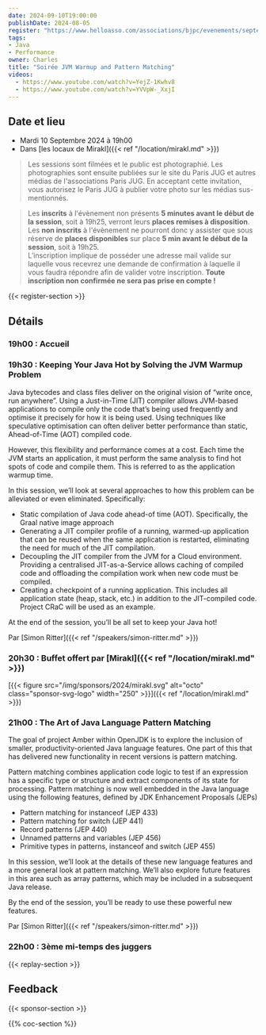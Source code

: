 ```yaml
---
date: 2024-09-10T19:00:00
publishDate: 2024-08-05
register: "https://www.helloasso.com/associations/bjpc/evenements/septembre-2024"
tags:
- Java
- Performance
owner: Charles
title: "Soirée JVM Warmup and Pattern Matching"
videos:
  - https://www.youtube.com/watch?v=YejZ-1Kwhv8
  - https://www.youtube.com/watch?v=YVVpW-_XxjI
---
```


## Date et lieu

* Mardi 10 Septembre 2024 à 19h00
* Dans [les locaux de Mirakl]({{< ref "/location/mirakl.md" >}})

> Les sessions sont filmées et le public est photographié. Les photographies sont ensuite publiées sur le site du Paris JUG et autres médias de l'associations Paris JUG. En acceptant cette invitation, vous autorisez le Paris JUG à publier votre photo sur les médias sus-mentionnés.

> Les **inscrits** à l'évènement non présents **5 minutes avant le début de la session**, soit à 19h25, verront leurs **places remises à disposition**.  
Les **non inscrits** à l'évènement ne pourront donc y assister que sous réserve de **places disponibles** sur place **5 min avant le début de la session**, soit à 19h25.  
L’inscription implique de posséder une adresse mail valide sur laquelle vous recevrez une demande de confirmation à laquelle il vous faudra répondre afin de valider votre inscription.
**Toute inscription non confirmée ne sera pas prise en compte !**

{{< register-section >}}

## Détails

### 19h00 : Accueil

### 19h30 : Keeping Your Java Hot by Solving the JVM Warmup Problem

Java bytecodes and class files deliver on the original vision of “write once, run anywhere”. Using a Just-in-Time (JIT) compiler allows JVM-based applications to compile only the code that’s being used frequently and optimise it precisely for how it is being used. Using techniques like speculative optimisation can often deliver better performance than static, Ahead-of-Time (AOT) compiled code.

However, this flexibility and performance comes at a cost. Each time the JVM starts an application, it must perform the same analysis to find hot spots of code and compile them. This is referred to as the application warmup time.

In this session, we’ll look at several approaches to how this problem can be alleviated or even eliminated. Specifically:

* Static compilation of Java code ahead-of time (AOT). Specifically, the Graal native image approach
* Generating a JIT compiler profile of a running, warmed-up application that can be reused when the same application is restarted, eliminating the need for much of the JIT compilation.
* Decoupling the JIT compiler from the JVM for a Cloud environment. Providing a centralised JIT-as-a-Service allows caching of compiled code and offloading the compilation work when new code must be compiled.
* Creating a checkpoint of a running application. This includes all application state (heap, stack, etc.) in addition to the JIT-compiled code. Project CRaC will be used as an example.

At the end of the session, you’ll be all set to keep your Java hot!

Par [Simon Ritter]({{< ref "/speakers/simon-ritter.md" >}})

### 20h30 : Buffet offert par [Mirakl]({{< ref "/location/mirakl.md" >}})

[{{< figure src="/img/sponsors/2024/mirakl.svg" alt="octo" class="sponsor-svg-logo" width="250" >}}]({{< ref "/location/mirakl.md" >}}) 

### 21h00 : The Art of Java Language Pattern Matching

The goal of project Amber within OpenJDK is to explore the inclusion of smaller, productivity-oriented Java language features. One part of this that has delivered new functionality in recent versions is pattern matching.

Pattern matching combines application code logic to test if an expression has a specific type or structure and extract components of its state for processing.
Pattern matching is now well embedded in the Java language using the following features, defined by JDK Enhancement Proposals (JEPs)

* Pattern matching for instanceof (JEP 433)
* Pattern matching for switch (JEP 441)
* Record patterns (JEP 440)
* Unnamed patterns and variables (JEP 456)
* Primitive types in patterns, instanceof and switch (JEP 455)

In this session, we’ll look at the details of these new language features and a more general look at pattern matching. We’ll also explore future features in this area such as array patterns, which may be included in a subsequent Java release.

By the end of the session, you’ll be ready to use these powerful new features.

Par [Simon Ritter]({{< ref "/speakers/simon-ritter.md" >}})

### 22h00 : 3ème mi-temps des juggers

{{< replay-section >}}

## Feedback

{{< sponsor-section >}}

{{% coc-section %}}
